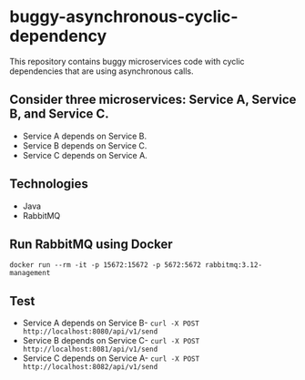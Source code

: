 # buggy-asynchronous-cyclic-dependency

This repository contains buggy microservices code with cyclic dependencies that are using asynchronous calls.

## Consider three microservices: Service A, Service B, and Service C.
- Service A depends on Service B.
- Service B depends on Service C.
- Service C depends on Service A.

## Technologies
- Java
- RabbitMQ

## Run RabbitMQ using Docker
```
docker run --rm -it -p 15672:15672 -p 5672:5672 rabbitmq:3.12-management
```

## Test
- Service A depends on Service B- `curl -X POST http://localhost:8080/api/v1/send`
- Service B depends on Service C- `curl -X POST http://localhost:8081/api/v1/send`
- Service C depends on Service A- `curl -X POST http://localhost:8082/api/v1/send`
